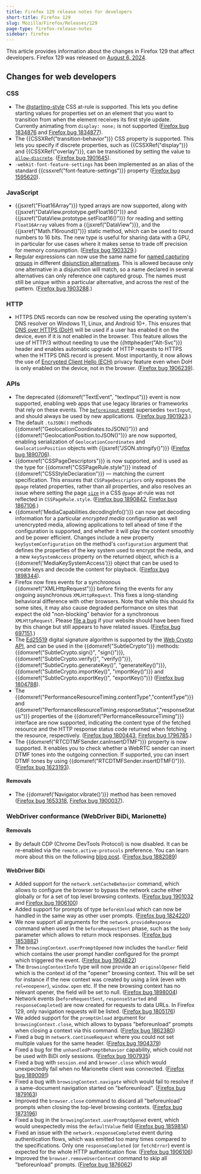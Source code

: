 ```yaml
---
title: Firefox 129 release notes for developers
short-title: Firefox 129
slug: Mozilla/Firefox/Releases/129
page-type: firefox-release-notes
sidebar: firefox
---
```


This article provides information about the changes in Firefox 129 that affect developers. Firefox 129 was released on [August 6, 2024](https://whattrainisitnow.com/release/?version=129).

## Changes for web developers

### CSS

- The [@starting-style](/en-US/docs/Web/CSS/@starting-style) CSS at-rule is supported. This lets you define starting values for properties set on an element that you want to transition from when the element receives its first style update. Currently animating from `display: none;` is not supported ([Firefox bug 1834876](https://bugzil.la/1834876) and [Firefox bug 1834877](https://bugzil.la/1834877)).
- The {{CSSXRef("transition-behavior")}} CSS property is supported. This lets you specify if discrete properties, such as {{CSSXRef("display")}} and {{CSSXRef("overlay")}}, can be transitioned by setting the value to [`allow-discrete`](/en-US/docs/Web/CSS/Reference/Properties/transition-behavior#allow-discrete). ([Firefox bug 1901645](https://bugzil.la/1901645)).
- `-webkit-font-feature-settings` has been implemented as an alias of the standard {{cssxref("font-feature-settings")}} property ([Firefox bug 1595620](https://bugzil.la/1595620)).

### JavaScript

- {{jsxref("Float16Array")}} typed arrays are now supported, along with {{jsxref("DataView.prototype.getFloat16()")}} and {{jsxref("DataView.prototype.setFloat16()")}} for reading and setting `Float16Array` values from a {{jsxref("DataView")}}, and the {{jsxref("Math.f16round()")}} static method, which can be used to round numbers to 16 bits. The new type is useful for sharing data with a GPU, in particular for use cases where it makes sense to trade off precision for memory consumption. ([Firefox bug 1903329](https://bugzil.la/1903329).)
- Regular expressions can now use the same name for [named capturing groups](/en-US/docs/Web/JavaScript/Reference/Regular_expressions/Named_capturing_group) in different [disjunction alternatives](/en-US/docs/Web/JavaScript/Reference/Regular_expressions/Disjunction). This is allowed because only one alternative in a disjunction will match, so a name declared in several alternatives can only reference one captured group. The names must still be unique within a particular alternative, and across the rest of the pattern. ([Firefox bug 1903288](https://bugzil.la/1903288).)

### HTTP

- HTTPS DNS records can now be resolved using the operating system's DNS resolver on Windows 11, Linux, and Android 10+. This ensures that [DNS over HTTPS (DoH)](https://support.mozilla.org/en-US/kb/dns-over-https-doh-faqs) will be used if a user has enabled it on the device, even if it is not enabled in the browser. This feature allows the use of HTTP/3 without needing to use the {{httpheader("Alt-Svc")}} header and enables automatic upgrade of HTTP requests to HTTPS when the HTTPS DNS record is present. Most importantly, it now allows the use of [Encrypted Client Hello (ECH)](https://support.mozilla.org/en-US/kb/faq-encrypted-client-hello) privacy feature even when DoH is only enabled on the device, not in the browser. ([Firefox bug 1906239](https://bugzil.la/1906239)).

### APIs

- The deprecated {{domxref("TextEvent", "textInput")}} event is now supported, enabling web apps that use legacy libraries or frameworks that rely on these events.
  The [`beforeinput` event](/en-US/docs/Web/API/Element/beforeinput_event) supersedes `textInput`, and should always be used by new applications.
  ([Firefox bug 1901923](https://bugzil.la/1901923).)
- The default `.toJSON()` methods {{domxref("GeolocationCoordinates.toJSON()")}} and {{domxref("GeolocationPosition.toJSON()")}} are now supported, enabling serialization of `GeolocationCoordinates` and `GeolocationPosition` objects with {{jsxref("JSON.stringify()")}} ([Firefox bug 1890706](https://bugzil.la/1890706)).
- {{domxref("CSSPageDescriptors")}} is now supported, and is used as the type for {{domxref("CSSPageRule.style")}} instead of {{domxref("CSSStyleDeclaration")}} — matching the current specification.
  This ensures that `CSSPageDescriptors` only exposes the `@page` related properties, rather than all properties, and also resolves an issue where setting the page [`size`](/en-US/docs/Web/CSS/@page/size) in a CSS `@page` at-rule was not reflected in `CSSPageRule.style`.
  ([Firefox bug 1890842](https://bugzil.la/1890842), [Firefox bug 1867106](https://bugzil.la/1867106).)
- {{domxref('MediaCapabilities.decodingInfo()')}} can now get decoding information for a particular _encrypted media_ configuration as well unencrypted media, allowing applications to tell ahead of time if the configuration is supported, and whether it will play the content smoothly and be power efficient. Changes include a new property `keySystemConfiguration` on the method's `configuration` argument that defines the properties of the key system used to encrypt the media, and a new `keySystemAccess` property on the returned object, which is a {{domxref('MediaKeySystemAccess')}} object that can be used to create keys and decode the content for playback. ([Firefox bug 1898344](https://bugzil.la/1898344)).
- Firefox now fires events for a synchronous {{domxref("XMLHttpRequest")}} before firing the events for any ongoing asynchronous `XMLHttpRequest`. This fixes a long-standing behavioral difference with other browsers. Note that while this should fix some sites, it may also cause degraded performance on sites that expect the old "non-blocking" behavior for a synchronous `XMLHttpRequest`. Please [file a bug](https://bugzil.la/) if your website should have been fixed by this change but still appears to have related issues. ([Firefox bug 697151](https://bugzil.la/697151).)
- The [Ed25519](/en-US/docs/Web/API/SubtleCrypto/sign#ed25519) digital signature algorithm is supported by the [Web Crypto API](/en-US/docs/Web/API/Web_Crypto_API), and can be used in the {{domxref("SubtleCrypto")}} methods: {{domxref("SubtleCrypto.sign()", "sign()")}}, {{domxref("SubtleCrypto.verify()", "verify()")}}, {{domxref("SubtleCrypto.generateKey()", "generateKey()")}}, {{domxref("SubtleCrypto.importKey()", "importKey()")}} and {{domxref("SubtleCrypto.exportKey()", "exportKey()")}} ([Firefox bug 1804788](https://bugzil.la/1804788)).
- The {{domxref("PerformanceResourceTiming.contentType","contentType")}} and {{domxref("PerformanceResourceTiming.responseStatus","responseStatus")}} properties of the {{domxref("PerformanceResourceTiming")}} interface are now supported, indicating the content type of the fetched resource and the HTTP response status code returned when fetching the resource, respectively. ([Firefox bug 1800443](https://bugzil.la/1800443), [Firefox bug 1796785](https://bugzil.la/1796785).)
- The {{domxref("RTCDTMFSender.canInsertDTMF")}} property is now supported. It enables you to check whether a WebRTC sender can insert DTMF tones into the outgoing connection. If supported, you can insert DTMF tones by using {{domxref("RTCDTMFSender.insertDTMF()")}}. ([Firefox bug 1623193](https://bugzil.la/1623193)).

#### Removals

- The {{domxref('Navigator.vibrate()')}} method has been removed ([Firefox bug 1653318](https://bugzil.la/1653318), [Firefox bug 1900037](https://bugzil.la/1900037)).

### WebDriver conformance (WebDriver BiDi, Marionette)

#### Removals

- By default CDP (Chrome DevTools Protocol) is now disabled. It can be re-enabled via the `remote.active-protocols` preference. You can learn more about this on the following [blog post](https://fxdx.dev/deprecating-cdp-support-in-firefox-embracing-the-future-with-webdriver-bidi/). ([Firefox bug 1882089](https://bugzil.la/1882089))

#### WebDriver BiDi

- Added support for the `network.setCacheBehavior` command, which allows to configure the browser to bypass the network cache either globally or for a set of top level browsing contexts. ([Firefox bug 1901032](https://bugzil.la/1901032) and [Firefox bug 1906100](https://bugzil.la/1906100))
- Added support for prompts of type `beforeUnload` which can now be handled in the same way as other user prompts. ([Firefox bug 1824220](https://bugzil.la/1824220))
- We now support all arguments for the `network.provideResponse` command when used in the `beforeRequestSent` phase, such as the `body` parameter which allows to return mock responses. ([Firefox bug 1853882](https://bugzil.la/1853882))
- The `browsingContext.userPromptOpened` now includes the `handler` field which contains the user prompt handler configured for the prompt which triggered the event. ([Firefox bug 1904822](https://bugzil.la/1904822))
- The `BrowsingContextInfo` type will now provide an `originalOpener` field which is the context id of the "opener" browsing context. This will be set for instance if the new context was created by using a link (even with `rel=noopener`), `window.open` etc. If the new browsing context has no relevant opener, the field will be set to null. ([Firefox bug 1898004](https://bugzil.la/1898004))
- Network events (`beforeRequestSent`, `responseStarted` and `responseCompleted`) are now created for requests to data URLs. In Firefox 129, only navigation requests will be listed. ([Firefox bug 1805176](https://bugzil.la/1805176))
- We added support for the `promptUnload` argument for `browsingContext.close`, which allows to bypass "beforeunload" prompts when closing a context via this command. ([Firefox bug 1862380](https://bugzil.la/1862380))
- Fixed a bug in `network.continueRequest` where you could not set multiple values for the same header. ([Firefox bug 1904379](https://bugzil.la/1904379))
- Fixed a bug for the `unhandledPromptBehavior` capability, which could not be used with BiDi only sessions. ([Firefox bug 1907935](https://bugzil.la/1907935))
- Fixed a bug with `session.end` and `browser.close` which would unexpectedly fail when no Marionette client was connected. ([Firefox bug 1890091](https://bugzil.la/1890091))
- Fixed a bug with `browsingContext.navigate` which would fail to resolve if a same-document navigation started on "beforeunload". ([Firefox bug 1879163](https://bugzil.la/1879163))
- Improved the `browser.close` command to discard all "beforeunload" prompts when closing the top-level browsing contexts. ([Firefox bug 1873196](https://bugzil.la/1873196))
- Fixed a bug in the `browsingContext.userPromptOpened` event, which would unexpectedly miss the `defaultValue` field ([Firefox bug 1859814](https://bugzil.la/1859814))
- Fixed an issue with the `network.responseCompleted` event during authentication flows, which was emitted too many times compared to the specifications. Only one `responseCompleted` (or `fetchError`) event is expected for the whole HTTP authentication flow. ([Firefox bug 1906106](https://bugzil.la/1906106))
- Improved the `browser.removeUserContext` command to skip all "beforeunload" prompts. ([Firefox bug 1876062](https://bugzil.la/1876062))
